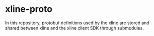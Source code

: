# xline-proto
In this repository, protobuf definitions used by the xline are stored and shared between xline and the xline client SDK through submodules.